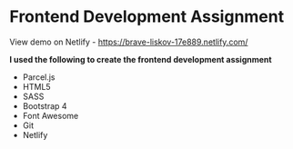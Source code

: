 # Frontend Development Assignment 

View demo on Netlify - https://brave-liskov-17e889.netlify.com/ 

**I used the following to create the frontend development assignment** 

- Parcel.js
- HTML5
- SASS
- Bootstrap 4
- Font Awesome
- Git
- Netlify

